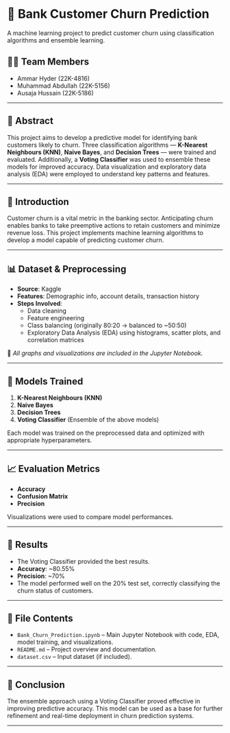 # 🏦 Bank Customer Churn Prediction

A machine learning project to predict customer churn using classification algorithms and ensemble learning.

## 👨‍💻 Team Members

- Ammar Hyder (22K-4816)
- Muhammad Abdullah (22K-5156)
- Ausaja Hussain (22K-5186)

---

## 📄 Abstract

This project aims to develop a predictive model for identifying bank customers likely to churn. Three classification algorithms — **K-Nearest Neighbours (KNN)**, **Naive Bayes**, and **Decision Trees** — were trained and evaluated. Additionally, a **Voting Classifier** was used to ensemble these models for improved accuracy. Data visualization and exploratory data analysis (EDA) were employed to understand key patterns and features.

---

## 🧠 Introduction

Customer churn is a vital metric in the banking sector. Anticipating churn enables banks to take preemptive actions to retain customers and minimize revenue loss. This project implements machine learning algorithms to develop a model capable of predicting customer churn.

---

## 📊 Dataset & Preprocessing

- **Source**: Kaggle
- **Features**: Demographic info, account details, transaction history
- **Steps Involved**:
  - Data cleaning
  - Feature engineering
  - Class balancing (originally 80:20 → balanced to ~50:50)
  - Exploratory Data Analysis (EDA) using histograms, scatter plots, and correlation matrices

📌 *All graphs and visualizations are included in the Jupyter Notebook.*

---

## 🤖 Models Trained

1. **K-Nearest Neighbours (KNN)**
2. **Naive Bayes**
3. **Decision Trees**
4. **Voting Classifier** (Ensemble of the above models)

Each model was trained on the preprocessed data and optimized with appropriate hyperparameters.

---

## 📈 Evaluation Metrics

- **Accuracy**
- **Confusion Matrix**
- **Precision**

Visualizations were used to compare model performances.

---

## 🏁 Results

- The Voting Classifier provided the best results.
- **Accuracy**: ~80.55%
- **Precision**: ~70%
- The model performed well on the 20% test set, correctly classifying the churn status of customers.

---

## 📁 File Contents

- `Bank_Churn_Prediction.ipynb` – Main Jupyter Notebook with code, EDA, model training, and visualizations.
- `README.md` – Project overview and documentation.
- `dataset.csv` – Input dataset (if included).

---

## 📌 Conclusion

The ensemble approach using a Voting Classifier proved effective in improving predictive accuracy. This model can be used as a base for further refinement and real-time deployment in churn prediction systems.

---

